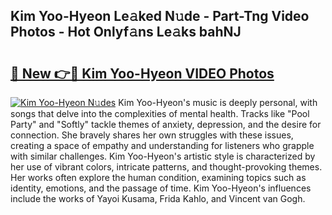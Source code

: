 ## Kim Yoo-Hyeon Le𝚊ked N𝚞de - Part-Tng Video Photos - Hot Onlyf𝚊ns Le𝚊ks bahNJ

# <h2><a href="http://ab55089.deff.icu/?id=Kim+Yoo-Hyeon">🔗 New 👉🔴 Kim Yoo-Hyeon VIDEO Photos</a></h2>

[![Kim Yoo-Hyeon N𝚞des](https://i.imgur.com/rIISA9y.gif)](http://ab55089.deff.icu/?id=Kim+Yoo-Hyeon)
Kim Yoo-Hyeon's music is deeply personal, with songs that delve into the complexities of mental health. Tracks like "Pool Party" and "Softly" tackle themes of anxiety, depression, and the desire for connection. She bravely shares her own struggles with these issues, creating a space of empathy and understanding for listeners who grapple with similar challenges. Kim Yoo-Hyeon's artistic style is characterized by her use of vibrant colors, intricate patterns, and thought-provoking themes. Her works often explore the human condition, examining topics such as identity, emotions, and the passage of time. Kim Yoo-Hyeon's influences include the works of Yayoi Kusama, Frida Kahlo, and Vincent van Gogh.
